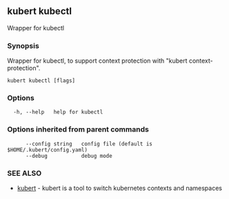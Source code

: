 ## kubert kubectl

Wrapper for kubectl

### Synopsis

Wrapper for kubectl, to support context protection with "kubert context-protection".

```
kubert kubectl [flags]
```

### Options

```
  -h, --help   help for kubectl
```

### Options inherited from parent commands

```
      --config string   config file (default is $HOME/.kubert/config.yaml)
      --debug           debug mode
```

### SEE ALSO

* [kubert](kubert.md)	 - kubert is a tool to switch kubernetes contexts and namespaces

